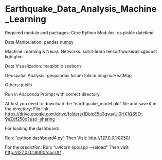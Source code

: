 # Earthquake_Data_Analysis_Machine_Learning


Required module and packages:
Core Python Modules:
os
pickle
datetime

Data Manipulation:
pandas
numpy

Machine Learning & Neural Networks:
scikit-learn
tensorflow.keras
xgboost
lightgbm

Data Visualization:
matplotlib
seaborn

Geospatial Analysis:
geopandas
folium
folium.plugins.HeatMap

Others:
joblib


Run in Anaconda Prompt with correct directory:

At first you need to download the "earthquake_model.pkl" file and save it in the directory:
File link: https://drive.google.com/drive/folders/1DbIeE5a3gvqvUj0HX1QS5O-9eZdf258q?usp=sharing

For loading the dashboard:

Run: "python dashboard4.py"
Then Visit: http://127.0.0.1:8050/

For the prediction:
Run: "uvicorn app:app --reload"
Then visit: http://127.0.0.1:8000/docs#/